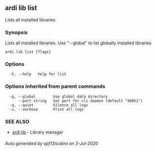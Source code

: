 ## ardi lib list

Lists all installed libraries

### Synopsis


Lists all installed libraries. Use "--global" to list globally installed libraries

```
ardi lib list [flags]
```

### Options

```
  -h, --help   help for list
```

### Options inherited from parent commands

```
  -g, --global        Use global data directory
      --port string   Set port for cli daemon (default "50051")
  -q, --quiet         Silence all logs
  -v, --verbose       Print all logs
```

### SEE ALSO

* [ardi lib](ardi_lib.md)	 - Library manager

###### Auto generated by spf13/cobra on 3-Jul-2020
